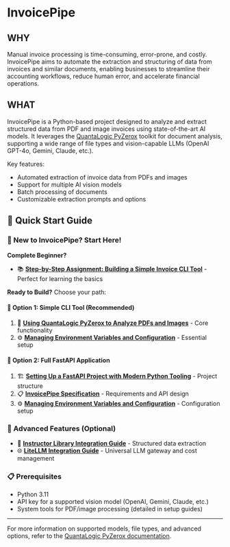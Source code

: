 # InvoicePipe

## WHY

Manual invoice processing is time-consuming, error-prone, and costly. InvoicePipe aims to automate the extraction and structuring of data from invoices and similar documents, enabling businesses to streamline their accounting workflows, reduce human error, and accelerate financial operations.

## WHAT

InvoicePipe is a Python-based project designed to analyze and extract structured data from PDF and image invoices using state-of-the-art AI models. It leverages the [QuantaLogic PyZerox](https://github.com/quantalogic/quantalogic-pyzerox) toolkit for document analysis, supporting a wide range of file types and vision-capable LLMs (OpenAI GPT-4o, Gemini, Claude, etc.).

Key features:
- Automated extraction of invoice data from PDFs and images
- Support for multiple AI vision models
- Batch processing of documents
- Customizable extraction prompts and options

## 🚀 Quick Start Guide

### 👋 New to InvoicePipe? Start Here!

**Complete Beginner?** 
- 📚 **[Step-by-Step Assignment: Building a Simple Invoice CLI Tool](docs/preparation-work/step-by-step-assignment.md)** - Perfect for learning the basics

**Ready to Build?** Choose your path:

#### 🔧 Option 1: Simple CLI Tool (Recommended)
1. 📖 **[Using QuantaLogic PyZerox to Analyze PDFs and Images](docs/using-quantalogic-pyzerox.md)** - Core functionality
2. ⚙️ **[Managing Environment Variables and Configuration](docs/managing-env-files.md)** - Essential setup

#### 🚀 Option 2: Full FastAPI Application
1. 🏗️ **[Setting Up a FastAPI Project with Modern Python Tooling](docs/setup-fastapi-project.md)** - Project structure
2. 📋 **[InvoicePipe Specification](docs/spec-invoice.md)** - Requirements and API design
3. ⚙️ **[Managing Environment Variables and Configuration](docs/managing-env-files.md)** - Configuration setup

### 🧠 Advanced Features (Optional)
- 🎯 **[Instructor Library Integration Guide](docs/instructor-integration-guide.md)** - Structured data extraction
- 🌐 **[LiteLLM Integration Guide](docs/litellm-integration-guide.md)** - Universal LLM gateway and cost management

### 📋 Prerequisites
- Python 3.11
- API key for a supported vision model (OpenAI, Gemini, Claude, etc.)
- System tools for PDF/image processing (detailed in setup guides)

---

For more information on supported models, file types, and advanced options, refer to the [QuantaLogic PyZerox documentation](https://github.com/quantalogic/quantalogic-pyzerox).
